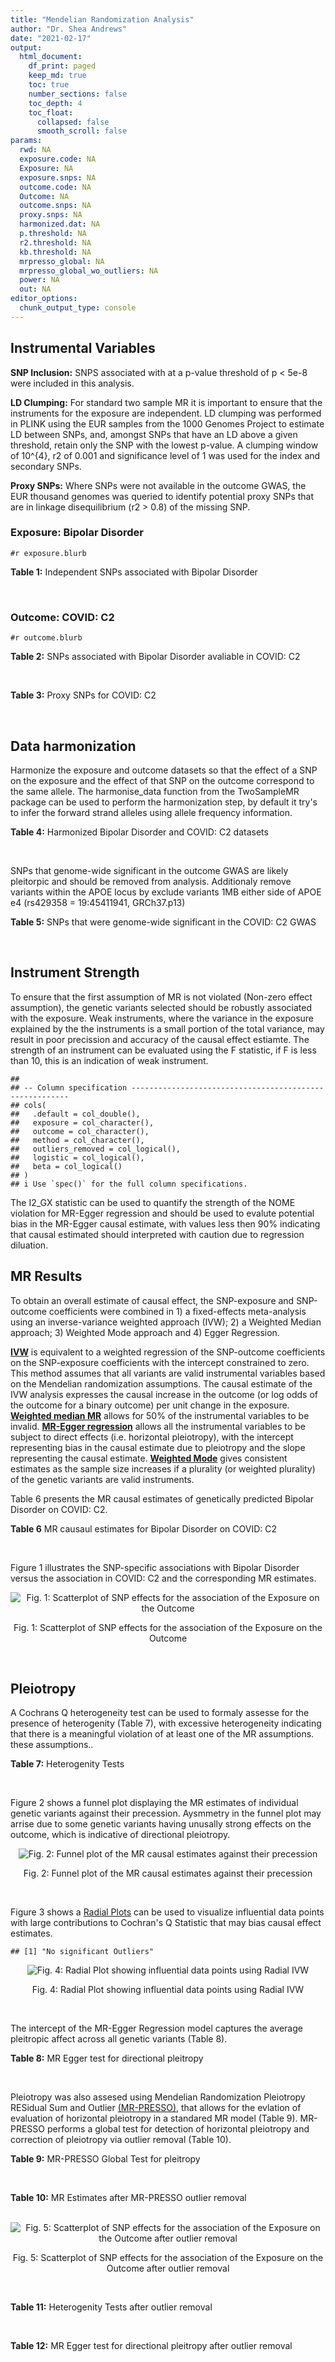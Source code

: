 ```yaml
---
title: "Mendelian Randomization Analysis"
author: "Dr. Shea Andrews"
date: "2021-02-17"
output:
  html_document:
    df_print: paged
    keep_md: true
    toc: true
    number_sections: false
    toc_depth: 4
    toc_float:
      collapsed: false
      smooth_scroll: false
params:
  rwd: NA
  exposure.code: NA
  Exposure: NA
  exposure.snps: NA
  outcome.code: NA
  Outcome: NA
  outcome.snps: NA
  proxy.snps: NA
  harmonized.dat: NA
  p.threshold: NA
  r2.threshold: NA
  kb.threshold: NA
  mrpresso_global: NA
  mrpresso_global_wo_outliers: NA
  power: NA
  out: NA
editor_options:
  chunk_output_type: console
---
```







## Instrumental Variables
**SNP Inclusion:** SNPS associated with at a p-value threshold of p < 5e-8 were included in this analysis.
<br>

**LD Clumping:** For standard two sample MR it is important to ensure that the instruments for the exposure are independent. LD clumping was performed in PLINK using the EUR samples from the 1000 Genomes Project to estimate LD between SNPs, and, amongst SNPs that have an LD above a given threshold, retain only the SNP with the lowest p-value. A clumping window of 10^{4}, r2 of 0.001 and significance level of 1 was used for the index and secondary SNPs.
<br>

**Proxy SNPs:** Where SNPs were not available in the outcome GWAS, the EUR thousand genomes was queried to identify potential proxy SNPs that are in linkage disequilibrium (r2 > 0.8) of the missing SNP.
<br>

### Exposure: Bipolar Disorder
`#r exposure.blurb`
<br>

**Table 1:** Independent SNPs associated with Bipolar Disorder
<div data-pagedtable="false">
  <script data-pagedtable-source type="application/json">
{"columns":[{"label":["SNP"],"name":[1],"type":["chr"],"align":["left"]},{"label":["CHROM"],"name":[2],"type":["dbl"],"align":["right"]},{"label":["POS"],"name":[3],"type":["dbl"],"align":["right"]},{"label":["REF"],"name":[4],"type":["chr"],"align":["left"]},{"label":["ALT"],"name":[5],"type":["chr"],"align":["left"]},{"label":["AF"],"name":[6],"type":["dbl"],"align":["right"]},{"label":["BETA"],"name":[7],"type":["dbl"],"align":["right"]},{"label":["SE"],"name":[8],"type":["dbl"],"align":["right"]},{"label":["Z"],"name":[9],"type":["dbl"],"align":["right"]},{"label":["P"],"name":[10],"type":["dbl"],"align":["right"]},{"label":["N"],"name":[11],"type":["dbl"],"align":["right"]},{"label":["TRAIT"],"name":[12],"type":["chr"],"align":["left"]}],"data":[{"1":"rs4619651","2":"2","3":"97416153","4":"G","5":"A","6":"0.348837","7":"-0.08409926","8":"0.0144","9":"-5.840226","10":"5.968978e-09","11":"51710","12":"Bipolar_Disorder"},{"1":"rs3732386","2":"3","3":"36871993","4":"C","5":"T","6":"0.359767","7":"0.08690220","8":"0.0138","9":"6.297261","10":"3.323992e-10","11":"51710","12":"Bipolar_Disorder"},{"1":"rs2302417","2":"3","3":"52814256","4":"T","5":"A","6":"0.524798","7":"-0.07930298","8":"0.0136","9":"-5.831102","10":"4.925043e-09","11":"51710","12":"Bipolar_Disorder"},{"1":"rs11724116","2":"4","3":"162294038","4":"C","5":"T","6":"0.166123","7":"-0.10409465","8":"0.0188","9":"-5.536949","10":"3.267007e-08","11":"51710","12":"Bipolar_Disorder"},{"1":"rs960145","2":"6","3":"166996991","4":"C","5":"A","6":"0.431041","7":"0.07360356","8":"0.0135","9":"5.452115","10":"4.634042e-08","11":"51710","12":"Bipolar_Disorder"},{"1":"rs80195870","2":"7","3":"24774468","4":"G","5":"T","6":"0.130229","7":"0.11259627","8":"0.0204","9":"5.519425","10":"3.290031e-08","11":"51710","12":"Bipolar_Disorder"},{"1":"rs13231398","2":"7","3":"110197412","4":"G","5":"C","6":"0.124409","7":"-0.12069979","8":"0.0219","9":"-5.511406","10":"3.361012e-08","11":"51710","12":"Bipolar_Disorder"},{"1":"rs73496688","2":"11","3":"79156748","4":"T","5":"A","6":"0.126543","7":"0.10870193","8":"0.0190","9":"5.721154","10":"1.047008e-08","11":"51710","12":"Bipolar_Disorder"},{"1":"rs10744560","2":"12","3":"2387099","4":"C","5":"T","6":"0.382588","7":"0.08320079","8":"0.0140","9":"5.942914","10":"2.918032e-09","11":"51710","12":"Bipolar_Disorder"},{"1":"rs12913702","2":"15","3":"85153184","4":"G","5":"A","6":"0.258802","7":"-0.08150294","8":"0.0146","9":"-5.582393","10":"2.419023e-08","11":"51710","12":"Bipolar_Disorder"},{"1":"rs884301","2":"17","3":"53367464","4":"C","5":"T","6":"0.400256","7":"0.08029806","8":"0.0138","9":"5.818700","10":"5.800962e-09","11":"51710","12":"Bipolar_Disorder"},{"1":"rs111444407","2":"19","3":"19358207","4":"C","5":"T","6":"0.134385","7":"0.11660011","8":"0.0184","9":"6.336963","10":"2.403975e-10","11":"51710","12":"Bipolar_Disorder"},{"1":"rs138321","2":"22","3":"41209304","4":"G","5":"A","6":"0.505822","7":"0.07930089","8":"0.0135","9":"5.874140","10":"4.692022e-09","11":"51710","12":"Bipolar_Disorder"}],"options":{"columns":{"min":{},"max":[10]},"rows":{"min":[10],"max":[10]},"pages":{}}}
  </script>
</div>
<br>

### Outcome: COVID: C2
`#r outcome.blurb`
<br>

**Table 2:** SNPs associated with Bipolar Disorder avaliable in COVID: C2
<div data-pagedtable="false">
  <script data-pagedtable-source type="application/json">
{"columns":[{"label":["SNP"],"name":[1],"type":["chr"],"align":["left"]},{"label":["CHROM"],"name":[2],"type":["dbl"],"align":["right"]},{"label":["POS"],"name":[3],"type":["dbl"],"align":["right"]},{"label":["REF"],"name":[4],"type":["chr"],"align":["left"]},{"label":["ALT"],"name":[5],"type":["chr"],"align":["left"]},{"label":["AF"],"name":[6],"type":["dbl"],"align":["right"]},{"label":["BETA"],"name":[7],"type":["dbl"],"align":["right"]},{"label":["SE"],"name":[8],"type":["dbl"],"align":["right"]},{"label":["Z"],"name":[9],"type":["dbl"],"align":["right"]},{"label":["P"],"name":[10],"type":["dbl"],"align":["right"]},{"label":["N"],"name":[11],"type":["dbl"],"align":["right"]},{"label":["TRAIT"],"name":[12],"type":["chr"],"align":["left"]}],"data":[{"1":"rs4619651","2":"2","3":"97416153","4":"G","5":"A","6":"0.3419","7":"0.00554690","8":"0.0086952","9":"0.63792667","10":"0.5235","11":"1612654","12":"COVID_C2__EUR"},{"1":"rs3732386","2":"3","3":"36871993","4":"C","5":"T","6":"0.3553","7":"0.00785700","8":"0.0083544","9":"0.94046251","10":"0.3470","11":"1683769","12":"COVID_C2__EUR"},{"1":"rs2302417","2":"3","3":"52814256","4":"T","5":"A","6":"0.4884","7":"-0.00051466","8":"0.0087173","9":"-0.05903892","10":"0.9529","11":"1131648","12":"COVID_C2__EUR"},{"1":"rs11724116","2":"4","3":"162294038","4":"C","5":"T","6":"0.1621","7":"0.00574950","8":"0.0111460","9":"0.51583528","10":"0.6060","11":"1613013","12":"COVID_C2__EUR"},{"1":"rs960145","2":"6","3":"166996991","4":"C","5":"A","6":"0.4689","7":"-0.00643790","8":"0.0080481","9":"-0.79992793","10":"0.4238","11":"1682746","12":"COVID_C2__EUR"},{"1":"rs80195870","2":"7","3":"24774468","4":"G","5":"T","6":"0.1296","7":"-0.00427270","8":"0.0128070","9":"-0.33362224","10":"0.7387","11":"1673708","12":"COVID_C2__EUR"},{"1":"rs13231398","2":"7","3":"110197412","4":"G","5":"C","6":"0.1090","7":"0.00844970","8":"0.0128110","9":"0.65956600","10":"0.5095","11":"1683769","12":"COVID_C2__EUR"},{"1":"rs73496688","2":"11","3":"79156748","4":"T","5":"A","6":"0.1441","7":"0.00229530","8":"0.0115660","9":"0.19845236","10":"0.8427","11":"1608025","12":"COVID_C2__EUR"},{"1":"rs10744560","2":"12","3":"2387099","4":"C","5":"T","6":"0.3362","7":"-0.00615320","8":"0.0087526","9":"-0.70301396","10":"0.4820","11":"1602598","12":"COVID_C2__EUR"},{"1":"rs12913702","2":"15","3":"85153184","4":"G","5":"A","6":"0.2846","7":"0.00549350","8":"0.0090168","9":"0.60925162","10":"0.5424","11":"1673712","12":"COVID_C2__EUR"},{"1":"rs884301","2":"17","3":"53367464","4":"C","5":"T","6":"0.3850","7":"0.00293470","8":"0.0092083","9":"0.31870161","10":"0.7500","11":"1219831","12":"COVID_C2__EUR"},{"1":"rs111444407","2":"19","3":"19358207","4":"C","5":"T","6":"0.1488","7":"-0.00361730","8":"0.0111190","9":"-0.32532602","10":"0.7449","11":"1683410","12":"COVID_C2__EUR"},{"1":"rs138321","2":"22","3":"41209304","4":"G","5":"A","6":"0.5037","7":"-0.01034500","8":"0.0084119","9":"-1.22980539","10":"0.2188","11":"1593173","12":"COVID_C2__EUR"}],"options":{"columns":{"min":{},"max":[10]},"rows":{"min":[10],"max":[10]},"pages":{}}}
  </script>
</div>
<br>

**Table 3:** Proxy SNPs for COVID: C2
<div data-pagedtable="false">
  <script data-pagedtable-source type="application/json">
{"columns":[{"label":["proxy.outcome"],"name":[1],"type":["lgl"],"align":["right"]},{"label":["target_snp"],"name":[2],"type":["lgl"],"align":["right"]},{"label":["proxy_snp"],"name":[3],"type":["lgl"],"align":["right"]},{"label":["ld.r2"],"name":[4],"type":["lgl"],"align":["right"]},{"label":["Dprime"],"name":[5],"type":["lgl"],"align":["right"]},{"label":["ref.proxy"],"name":[6],"type":["lgl"],"align":["right"]},{"label":["alt.proxy"],"name":[7],"type":["lgl"],"align":["right"]},{"label":["CHROM"],"name":[8],"type":["lgl"],"align":["right"]},{"label":["POS"],"name":[9],"type":["lgl"],"align":["right"]},{"label":["ALT.proxy"],"name":[10],"type":["lgl"],"align":["right"]},{"label":["REF.proxy"],"name":[11],"type":["lgl"],"align":["right"]},{"label":["AF"],"name":[12],"type":["lgl"],"align":["right"]},{"label":["BETA"],"name":[13],"type":["lgl"],"align":["right"]},{"label":["SE"],"name":[14],"type":["lgl"],"align":["right"]},{"label":["P"],"name":[15],"type":["lgl"],"align":["right"]},{"label":["N"],"name":[16],"type":["lgl"],"align":["right"]},{"label":["ref"],"name":[17],"type":["lgl"],"align":["right"]},{"label":["alt"],"name":[18],"type":["lgl"],"align":["right"]},{"label":["ALT"],"name":[19],"type":["lgl"],"align":["right"]},{"label":["REF"],"name":[20],"type":["lgl"],"align":["right"]},{"label":["PHASE"],"name":[21],"type":["lgl"],"align":["right"]}],"data":[{"1":"NA","2":"NA","3":"NA","4":"NA","5":"NA","6":"NA","7":"NA","8":"NA","9":"NA","10":"NA","11":"NA","12":"NA","13":"NA","14":"NA","15":"NA","16":"NA","17":"NA","18":"NA","19":"NA","20":"NA","21":"NA"}],"options":{"columns":{"min":{},"max":[10]},"rows":{"min":[10],"max":[10]},"pages":{}}}
  </script>
</div>
<br>

## Data harmonization
Harmonize the exposure and outcome datasets so that the effect of a SNP on the exposure and the effect of that SNP on the outcome correspond to the same allele. The harmonise_data function from the TwoSampleMR package can be used to perform the harmonization step, by default it try's to infer the forward strand alleles using allele frequency information.
<br>

**Table 4:** Harmonized Bipolar Disorder and COVID: C2 datasets
<div data-pagedtable="false">
  <script data-pagedtable-source type="application/json">
{"columns":[{"label":["SNP"],"name":[1],"type":["chr"],"align":["left"]},{"label":["effect_allele.exposure"],"name":[2],"type":["chr"],"align":["left"]},{"label":["other_allele.exposure"],"name":[3],"type":["chr"],"align":["left"]},{"label":["effect_allele.outcome"],"name":[4],"type":["chr"],"align":["left"]},{"label":["other_allele.outcome"],"name":[5],"type":["chr"],"align":["left"]},{"label":["beta.exposure"],"name":[6],"type":["dbl"],"align":["right"]},{"label":["beta.outcome"],"name":[7],"type":["dbl"],"align":["right"]},{"label":["eaf.exposure"],"name":[8],"type":["dbl"],"align":["right"]},{"label":["eaf.outcome"],"name":[9],"type":["dbl"],"align":["right"]},{"label":["remove"],"name":[10],"type":["lgl"],"align":["right"]},{"label":["palindromic"],"name":[11],"type":["lgl"],"align":["right"]},{"label":["ambiguous"],"name":[12],"type":["lgl"],"align":["right"]},{"label":["id.outcome"],"name":[13],"type":["chr"],"align":["left"]},{"label":["chr.outcome"],"name":[14],"type":["dbl"],"align":["right"]},{"label":["pos.outcome"],"name":[15],"type":["dbl"],"align":["right"]},{"label":["se.outcome"],"name":[16],"type":["dbl"],"align":["right"]},{"label":["z.outcome"],"name":[17],"type":["dbl"],"align":["right"]},{"label":["pval.outcome"],"name":[18],"type":["dbl"],"align":["right"]},{"label":["samplesize.outcome"],"name":[19],"type":["dbl"],"align":["right"]},{"label":["outcome"],"name":[20],"type":["chr"],"align":["left"]},{"label":["mr_keep.outcome"],"name":[21],"type":["lgl"],"align":["right"]},{"label":["pval_origin.outcome"],"name":[22],"type":["chr"],"align":["left"]},{"label":["chr.exposure"],"name":[23],"type":["dbl"],"align":["right"]},{"label":["pos.exposure"],"name":[24],"type":["dbl"],"align":["right"]},{"label":["se.exposure"],"name":[25],"type":["dbl"],"align":["right"]},{"label":["z.exposure"],"name":[26],"type":["dbl"],"align":["right"]},{"label":["pval.exposure"],"name":[27],"type":["dbl"],"align":["right"]},{"label":["samplesize.exposure"],"name":[28],"type":["dbl"],"align":["right"]},{"label":["exposure"],"name":[29],"type":["chr"],"align":["left"]},{"label":["mr_keep.exposure"],"name":[30],"type":["lgl"],"align":["right"]},{"label":["pval_origin.exposure"],"name":[31],"type":["chr"],"align":["left"]},{"label":["id.exposure"],"name":[32],"type":["chr"],"align":["left"]},{"label":["action"],"name":[33],"type":["dbl"],"align":["right"]},{"label":["mr_keep"],"name":[34],"type":["lgl"],"align":["right"]},{"label":["pt"],"name":[35],"type":["dbl"],"align":["right"]},{"label":["pleitropy_keep"],"name":[36],"type":["lgl"],"align":["right"]},{"label":["mrpresso_RSSobs"],"name":[37],"type":["lgl"],"align":["right"]},{"label":["mrpresso_pval"],"name":[38],"type":["lgl"],"align":["right"]},{"label":["mrpresso_keep"],"name":[39],"type":["lgl"],"align":["right"]}],"data":[{"1":"rs10744560","2":"T","3":"C","4":"T","5":"C","6":"0.08320079","7":"-0.00615320","8":"0.382588","9":"0.3362","10":"FALSE","11":"FALSE","12":"FALSE","13":"ncieIq","14":"12","15":"2387099","16":"0.0087526","17":"-0.70301396","18":"0.4820","19":"1602598","20":"covidhgi2020C2v5alleur","21":"TRUE","22":"reported","23":"12","24":"2387099","25":"0.0140","26":"5.942914","27":"2.918032e-09","28":"51710","29":"Stahl2019bip","30":"TRUE","31":"reported","32":"tGajrZ","33":"2","34":"TRUE","35":"5e-08","36":"TRUE","37":"NA","38":"NA","39":"TRUE"},{"1":"rs111444407","2":"T","3":"C","4":"T","5":"C","6":"0.11660011","7":"-0.00361730","8":"0.134385","9":"0.1488","10":"FALSE","11":"FALSE","12":"FALSE","13":"ncieIq","14":"19","15":"19358207","16":"0.0111190","17":"-0.32532602","18":"0.7449","19":"1683410","20":"covidhgi2020C2v5alleur","21":"TRUE","22":"reported","23":"19","24":"19358207","25":"0.0184","26":"6.336963","27":"2.403975e-10","28":"51710","29":"Stahl2019bip","30":"TRUE","31":"reported","32":"tGajrZ","33":"2","34":"TRUE","35":"5e-08","36":"TRUE","37":"NA","38":"NA","39":"TRUE"},{"1":"rs11724116","2":"T","3":"C","4":"T","5":"C","6":"-0.10409465","7":"0.00574950","8":"0.166123","9":"0.1621","10":"FALSE","11":"FALSE","12":"FALSE","13":"ncieIq","14":"4","15":"162294038","16":"0.0111460","17":"0.51583528","18":"0.6060","19":"1613013","20":"covidhgi2020C2v5alleur","21":"TRUE","22":"reported","23":"4","24":"162294038","25":"0.0188","26":"-5.536949","27":"3.267007e-08","28":"51710","29":"Stahl2019bip","30":"TRUE","31":"reported","32":"tGajrZ","33":"2","34":"TRUE","35":"5e-08","36":"TRUE","37":"NA","38":"NA","39":"TRUE"},{"1":"rs12913702","2":"A","3":"G","4":"A","5":"G","6":"-0.08150294","7":"0.00549350","8":"0.258802","9":"0.2846","10":"FALSE","11":"FALSE","12":"FALSE","13":"ncieIq","14":"15","15":"85153184","16":"0.0090168","17":"0.60925162","18":"0.5424","19":"1673712","20":"covidhgi2020C2v5alleur","21":"TRUE","22":"reported","23":"15","24":"85153184","25":"0.0146","26":"-5.582393","27":"2.419023e-08","28":"51710","29":"Stahl2019bip","30":"TRUE","31":"reported","32":"tGajrZ","33":"2","34":"TRUE","35":"5e-08","36":"TRUE","37":"NA","38":"NA","39":"TRUE"},{"1":"rs13231398","2":"C","3":"G","4":"C","5":"G","6":"-0.12069979","7":"0.00844970","8":"0.124409","9":"0.1090","10":"FALSE","11":"TRUE","12":"FALSE","13":"ncieIq","14":"7","15":"110197412","16":"0.0128110","17":"0.65956600","18":"0.5095","19":"1683769","20":"covidhgi2020C2v5alleur","21":"TRUE","22":"reported","23":"7","24":"110197412","25":"0.0219","26":"-5.511406","27":"3.361012e-08","28":"51710","29":"Stahl2019bip","30":"TRUE","31":"reported","32":"tGajrZ","33":"2","34":"TRUE","35":"5e-08","36":"TRUE","37":"NA","38":"NA","39":"TRUE"},{"1":"rs138321","2":"A","3":"G","4":"A","5":"G","6":"0.07930089","7":"-0.01034500","8":"0.505822","9":"0.5037","10":"FALSE","11":"FALSE","12":"FALSE","13":"ncieIq","14":"22","15":"41209304","16":"0.0084119","17":"-1.22980539","18":"0.2188","19":"1593173","20":"covidhgi2020C2v5alleur","21":"TRUE","22":"reported","23":"22","24":"41209304","25":"0.0135","26":"5.874140","27":"4.692022e-09","28":"51710","29":"Stahl2019bip","30":"TRUE","31":"reported","32":"tGajrZ","33":"2","34":"TRUE","35":"5e-08","36":"TRUE","37":"NA","38":"NA","39":"TRUE"},{"1":"rs2302417","2":"A","3":"T","4":"A","5":"T","6":"-0.07930298","7":"0.00051466","8":"0.524798","9":"0.5116","10":"FALSE","11":"TRUE","12":"TRUE","13":"ncieIq","14":"3","15":"52814256","16":"0.0087173","17":"-0.05903892","18":"0.9529","19":"1131648","20":"covidhgi2020C2v5alleur","21":"TRUE","22":"reported","23":"3","24":"52814256","25":"0.0136","26":"-5.831102","27":"4.925043e-09","28":"51710","29":"Stahl2019bip","30":"TRUE","31":"reported","32":"tGajrZ","33":"2","34":"FALSE","35":"5e-08","36":"TRUE","37":"NA","38":"NA","39":"NA"},{"1":"rs3732386","2":"T","3":"C","4":"T","5":"C","6":"0.08690220","7":"0.00785700","8":"0.359767","9":"0.3553","10":"FALSE","11":"FALSE","12":"FALSE","13":"ncieIq","14":"3","15":"36871993","16":"0.0083544","17":"0.94046251","18":"0.3470","19":"1683769","20":"covidhgi2020C2v5alleur","21":"TRUE","22":"reported","23":"3","24":"36871993","25":"0.0138","26":"6.297261","27":"3.323992e-10","28":"51710","29":"Stahl2019bip","30":"TRUE","31":"reported","32":"tGajrZ","33":"2","34":"TRUE","35":"5e-08","36":"TRUE","37":"NA","38":"NA","39":"TRUE"},{"1":"rs4619651","2":"A","3":"G","4":"A","5":"G","6":"-0.08409926","7":"0.00554690","8":"0.348837","9":"0.3419","10":"FALSE","11":"FALSE","12":"FALSE","13":"ncieIq","14":"2","15":"97416153","16":"0.0086952","17":"0.63792667","18":"0.5235","19":"1612654","20":"covidhgi2020C2v5alleur","21":"TRUE","22":"reported","23":"2","24":"97416153","25":"0.0144","26":"-5.840226","27":"5.968978e-09","28":"51710","29":"Stahl2019bip","30":"TRUE","31":"reported","32":"tGajrZ","33":"2","34":"TRUE","35":"5e-08","36":"TRUE","37":"NA","38":"NA","39":"TRUE"},{"1":"rs73496688","2":"A","3":"T","4":"A","5":"T","6":"0.10870193","7":"0.00229530","8":"0.126543","9":"0.1441","10":"FALSE","11":"TRUE","12":"FALSE","13":"ncieIq","14":"11","15":"79156748","16":"0.0115660","17":"0.19845236","18":"0.8427","19":"1608025","20":"covidhgi2020C2v5alleur","21":"TRUE","22":"reported","23":"11","24":"79156748","25":"0.0190","26":"5.721154","27":"1.047008e-08","28":"51710","29":"Stahl2019bip","30":"TRUE","31":"reported","32":"tGajrZ","33":"2","34":"TRUE","35":"5e-08","36":"TRUE","37":"NA","38":"NA","39":"TRUE"},{"1":"rs80195870","2":"T","3":"G","4":"T","5":"G","6":"0.11259627","7":"-0.00427270","8":"0.130229","9":"0.1296","10":"FALSE","11":"FALSE","12":"FALSE","13":"ncieIq","14":"7","15":"24774468","16":"0.0128070","17":"-0.33362224","18":"0.7387","19":"1673708","20":"covidhgi2020C2v5alleur","21":"TRUE","22":"reported","23":"7","24":"24774468","25":"0.0204","26":"5.519425","27":"3.290031e-08","28":"51710","29":"Stahl2019bip","30":"TRUE","31":"reported","32":"tGajrZ","33":"2","34":"TRUE","35":"5e-08","36":"TRUE","37":"NA","38":"NA","39":"TRUE"},{"1":"rs884301","2":"T","3":"C","4":"T","5":"C","6":"0.08029806","7":"0.00293470","8":"0.400256","9":"0.3850","10":"FALSE","11":"FALSE","12":"FALSE","13":"ncieIq","14":"17","15":"53367464","16":"0.0092083","17":"0.31870161","18":"0.7500","19":"1219831","20":"covidhgi2020C2v5alleur","21":"TRUE","22":"reported","23":"17","24":"53367464","25":"0.0138","26":"5.818700","27":"5.800962e-09","28":"51710","29":"Stahl2019bip","30":"TRUE","31":"reported","32":"tGajrZ","33":"2","34":"TRUE","35":"5e-08","36":"TRUE","37":"NA","38":"NA","39":"TRUE"},{"1":"rs960145","2":"A","3":"C","4":"A","5":"C","6":"0.07360356","7":"-0.00643790","8":"0.431041","9":"0.4689","10":"FALSE","11":"FALSE","12":"FALSE","13":"ncieIq","14":"6","15":"166996991","16":"0.0080481","17":"-0.79992793","18":"0.4238","19":"1682746","20":"covidhgi2020C2v5alleur","21":"TRUE","22":"reported","23":"6","24":"166996991","25":"0.0135","26":"5.452115","27":"4.634042e-08","28":"51710","29":"Stahl2019bip","30":"TRUE","31":"reported","32":"tGajrZ","33":"2","34":"TRUE","35":"5e-08","36":"TRUE","37":"NA","38":"NA","39":"TRUE"}],"options":{"columns":{"min":{},"max":[10]},"rows":{"min":[10],"max":[10]},"pages":{}}}
  </script>
</div>
<br>

SNPs that genome-wide significant in the outcome GWAS are likely pleitorpic and should be removed from analysis. Additionaly remove variants within the APOE locus by exclude variants 1MB either side of APOE e4 (rs429358 = 19:45411941, GRCh37.p13)
<br>


**Table 5:** SNPs that were genome-wide significant in the COVID: C2 GWAS
<div data-pagedtable="false">
  <script data-pagedtable-source type="application/json">
{"columns":[{"label":["SNP"],"name":[1],"type":["chr"],"align":["left"]},{"label":["chr.outcome"],"name":[2],"type":["dbl"],"align":["right"]},{"label":["pos.outcome"],"name":[3],"type":["dbl"],"align":["right"]},{"label":["pval.exposure"],"name":[4],"type":["dbl"],"align":["right"]},{"label":["pval.outcome"],"name":[5],"type":["dbl"],"align":["right"]}],"data":[],"options":{"columns":{"min":{},"max":[10]},"rows":{"min":[10],"max":[10]},"pages":{}}}
  </script>
</div>
<br>


## Instrument Strength
To ensure that the first assumption of MR is not violated (Non-zero effect assumption), the genetic variants selected should be robustly associated with the exposure. Weak instruments, where the variance in the exposure explained by the the instruments is a small portion of the total variance, may result in poor precission and accuracy of the causal effect estiamte. The strength of an instrument can be evaluated using the F statistic, if F is less than 10, this is an indication of weak instrument.


```
## 
## -- Column specification --------------------------------------------------------
## cols(
##   .default = col_double(),
##   exposure = col_character(),
##   outcome = col_character(),
##   method = col_character(),
##   outliers_removed = col_logical(),
##   logistic = col_logical(),
##   beta = col_logical()
## )
## i Use `spec()` for the full column specifications.
```

<div data-pagedtable="false">
  <script data-pagedtable-source type="application/json">
{"columns":[{"label":["outliers_removed"],"name":[1],"type":["lgl"],"align":["right"]},{"label":["pve.exposure"],"name":[2],"type":["dbl"],"align":["right"]},{"label":["F"],"name":[3],"type":["dbl"],"align":["right"]},{"label":["Alpha"],"name":[4],"type":["dbl"],"align":["right"]},{"label":["NCP"],"name":[5],"type":["dbl"],"align":["right"]},{"label":["Power"],"name":[6],"type":["dbl"],"align":["right"]}],"data":[{"1":"FALSE","2":"0.007739869","3":"33.60409","4":"0.05","5":"1.698374","6":"0.2562226"}],"options":{"columns":{"min":{},"max":[10]},"rows":{"min":[10],"max":[10]},"pages":{}}}
  </script>
</div>

The I2_GX statistic can be used to quantify the strength of the NOME violation for MR-Egger regression and should be used to evalute potential bias in the MR-Egger causal estimate, with values less then 90% indicating that causal estimated should interpreted with caution due to regression diluation.

<div data-pagedtable="false">
  <script data-pagedtable-source type="application/json">
{"columns":[{"label":["outliers_removed"],"name":[1],"type":["lgl"],"align":["right"]},{"label":["Isq_gx"],"name":[2],"type":["dbl"],"align":["right"]}],"data":[{"1":"FALSE","2":"0"},{"1":"TRUE","2":"NA"}],"options":{"columns":{"min":{},"max":[10]},"rows":{"min":[10],"max":[10]},"pages":{}}}
  </script>
</div>


## MR Results
To obtain an overall estimate of causal effect, the SNP-exposure and SNP-outcome coefficients were combined in 1) a fixed-effects meta-analysis using an inverse-variance weighted approach (IVW); 2) a Weighted Median approach; 3) Weighted Mode approach and 4) Egger Regression.


[**IVW**](https://doi.org/10.1002/gepi.21758) is equivalent to a weighted regression of the SNP-outcome coefficients on the SNP-exposure coefficients with the intercept constrained to zero. This method assumes that all variants are valid instrumental variables based on the Mendelian randomization assumptions. The causal estimate of the IVW analysis expresses the causal increase in the outcome (or log odds of the outcome for a binary outcome) per unit change in the exposure. [**Weighted median MR**](https://doi.org/10.1002/gepi.21965) allows for 50% of the instrumental variables to be invalid. [**MR-Egger regression**](https://doi.org/10.1093/ije/dyw220) allows all the instrumental variables to be subject to direct effects (i.e. horizontal pleiotropy), with the intercept representing bias in the causal estimate due to pleiotropy and the slope representing the causal estimate. [**Weighted Mode**](https://doi.org/10.1093/ije/dyx102) gives consistent estimates as the sample size increases if a plurality (or weighted plurality) of the genetic variants are valid instruments.
<br>



Table 6 presents the MR causal estimates of genetically predicted Bipolar Disorder on COVID: C2.
<br>

**Table 6** MR causaul estimates for Bipolar Disorder on COVID: C2
<div data-pagedtable="false">
  <script data-pagedtable-source type="application/json">
{"columns":[{"label":["id.exposure"],"name":[1],"type":["chr"],"align":["left"]},{"label":["id.outcome"],"name":[2],"type":["chr"],"align":["left"]},{"label":["outcome"],"name":[3],"type":["chr"],"align":["left"]},{"label":["exposure"],"name":[4],"type":["chr"],"align":["left"]},{"label":["method"],"name":[5],"type":["chr"],"align":["left"]},{"label":["nsnp"],"name":[6],"type":["int"],"align":["right"]},{"label":["b"],"name":[7],"type":["dbl"],"align":["right"]},{"label":["se"],"name":[8],"type":["dbl"],"align":["right"]},{"label":["pval"],"name":[9],"type":["dbl"],"align":["right"]}],"data":[{"1":"tGajrZ","2":"ncieIq","3":"covidhgi2020C2v5alleur","4":"Stahl2019bip","5":"Inverse variance weighted (fixed effects)","6":"12","7":"-0.03744930","8":"0.03051469","9":"0.2197268"},{"1":"tGajrZ","2":"ncieIq","3":"covidhgi2020C2v5alleur","4":"Stahl2019bip","5":"Weighted median","6":"12","7":"-0.05884497","8":"0.03896038","9":"0.1309465"},{"1":"tGajrZ","2":"ncieIq","3":"covidhgi2020C2v5alleur","4":"Stahl2019bip","5":"Weighted mode","6":"12","7":"-0.06512514","8":"0.06001120","9":"0.3010366"},{"1":"tGajrZ","2":"ncieIq","3":"covidhgi2020C2v5alleur","4":"Stahl2019bip","5":"MR Egger","6":"12","7":"0.02303936","8":"0.18984093","9":"0.9058088"}],"options":{"columns":{"min":{},"max":[10]},"rows":{"min":[10],"max":[10]},"pages":{}}}
  </script>
</div>
<br>

Figure 1 illustrates the SNP-specific associations with Bipolar Disorder versus the association in COVID: C2 and the corresponding MR estimates.
<br>

<div class="figure" style="text-align: center">
<img src="/sc/arion/projects/LOAD/shea/Projects/MRcovid/results/MRcovideur/Stahl2019bip/covidhgi2020C2v5alleur/Stahl2019bip_5e-8_covidhgi2020C2v5alleur_MR_Analaysis_files/figure-html/scatter_plot-1.png" alt="Fig. 1: Scatterplot of SNP effects for the association of the Exposure on the Outcome"  />
<p class="caption">Fig. 1: Scatterplot of SNP effects for the association of the Exposure on the Outcome</p>
</div>
<br>


## Pleiotropy
A Cochrans Q heterogeneity test can be used to formaly assesse for the presence of heterogenity (Table 7), with excessive heterogeneity indicating that there is a meaningful violation of at least one of the MR assumptions.
these assumptions..
<br>

**Table 7:** Heterogenity Tests
<div data-pagedtable="false">
  <script data-pagedtable-source type="application/json">
{"columns":[{"label":["id.exposure"],"name":[1],"type":["chr"],"align":["left"]},{"label":["id.outcome"],"name":[2],"type":["chr"],"align":["left"]},{"label":["outcome"],"name":[3],"type":["chr"],"align":["left"]},{"label":["exposure"],"name":[4],"type":["chr"],"align":["left"]},{"label":["method"],"name":[5],"type":["chr"],"align":["left"]},{"label":["Q"],"name":[6],"type":["dbl"],"align":["right"]},{"label":["Q_df"],"name":[7],"type":["dbl"],"align":["right"]},{"label":["Q_pval"],"name":[8],"type":["dbl"],"align":["right"]}],"data":[{"1":"tGajrZ","2":"ncieIq","3":"covidhgi2020C2v5alleur","4":"Stahl2019bip","5":"MR Egger","6":"3.757980","7":"10","8":"0.9576052"},{"1":"tGajrZ","2":"ncieIq","3":"covidhgi2020C2v5alleur","4":"Stahl2019bip","5":"Inverse variance weighted","6":"3.862196","7":"11","8":"0.9737760"}],"options":{"columns":{"min":{},"max":[10]},"rows":{"min":[10],"max":[10]},"pages":{}}}
  </script>
</div>
<br>

Figure 2 shows a funnel plot displaying the MR estimates of individual genetic variants against their precession. Aysmmetry in the funnel plot may arrise due to some genetic variants having unusally strong effects on the outcome, which is indicative of directional pleiotropy.
<br>

<div class="figure" style="text-align: center">
<img src="/sc/arion/projects/LOAD/shea/Projects/MRcovid/results/MRcovideur/Stahl2019bip/covidhgi2020C2v5alleur/Stahl2019bip_5e-8_covidhgi2020C2v5alleur_MR_Analaysis_files/figure-html/funnel_plot-1.png" alt="Fig. 2: Funnel plot of the MR causal estimates against their precession"  />
<p class="caption">Fig. 2: Funnel plot of the MR causal estimates against their precession</p>
</div>
<br>

Figure 3 shows a [Radial Plots](https://github.com/WSpiller/RadialMR) can be used to visualize influential data points with large contributions to Cochran's Q Statistic that may bias causal effect estimates.




```
## [1] "No significant Outliers"
```

<div class="figure" style="text-align: center">
<img src="/sc/arion/projects/LOAD/shea/Projects/MRcovid/results/MRcovideur/Stahl2019bip/covidhgi2020C2v5alleur/Stahl2019bip_5e-8_covidhgi2020C2v5alleur_MR_Analaysis_files/figure-html/Radial_Plot-1.png" alt="Fig. 4: Radial Plot showing influential data points using Radial IVW"  />
<p class="caption">Fig. 4: Radial Plot showing influential data points using Radial IVW</p>
</div>
<br>

The intercept of the MR-Egger Regression model captures the average pleitropic affect across all genetic variants (Table 8).
<br>

**Table 8:** MR Egger test for directional pleitropy
<div data-pagedtable="false">
  <script data-pagedtable-source type="application/json">
{"columns":[{"label":["id.exposure"],"name":[1],"type":["chr"],"align":["left"]},{"label":["id.outcome"],"name":[2],"type":["chr"],"align":["left"]},{"label":["outcome"],"name":[3],"type":["chr"],"align":["left"]},{"label":["exposure"],"name":[4],"type":["chr"],"align":["left"]},{"label":["egger_intercept"],"name":[5],"type":["dbl"],"align":["right"]},{"label":["se"],"name":[6],"type":["dbl"],"align":["right"]},{"label":["pval"],"name":[7],"type":["dbl"],"align":["right"]}],"data":[{"1":"tGajrZ","2":"ncieIq","3":"covidhgi2020C2v5alleur","4":"Stahl2019bip","5":"-0.005568686","6":"0.01724982","7":"0.7534759"}],"options":{"columns":{"min":{},"max":[10]},"rows":{"min":[10],"max":[10]},"pages":{}}}
  </script>
</div>
<br>

Pleiotropy was also assesed using Mendelian Randomization Pleiotropy RESidual Sum and Outlier [(MR-PRESSO)](https://doi.org/10.1038/s41588-018-0099-7), that allows for the evlation of evaluation of horizontal pleiotropy in a standared MR model (Table 9). MR-PRESSO performs a global test for detection of horizontal pleiotropy and correction of pleiotropy via outlier removal (Table 10).
<br>

**Table 9:** MR-PRESSO Global Test for pleitropy
<div data-pagedtable="false">
  <script data-pagedtable-source type="application/json">
{"columns":[{"label":["id.exposure"],"name":[1],"type":["chr"],"align":["left"]},{"label":["id.outcome"],"name":[2],"type":["chr"],"align":["left"]},{"label":["outcome"],"name":[3],"type":["chr"],"align":["left"]},{"label":["exposure"],"name":[4],"type":["chr"],"align":["left"]},{"label":["pt"],"name":[5],"type":["dbl"],"align":["right"]},{"label":["outliers_removed"],"name":[6],"type":["lgl"],"align":["right"]},{"label":["n_outliers"],"name":[7],"type":["dbl"],"align":["right"]},{"label":["RSSobs"],"name":[8],"type":["dbl"],"align":["right"]},{"label":["pval"],"name":[9],"type":["dbl"],"align":["right"]}],"data":[{"1":"tGajrZ","2":"ncieIq","3":"covidhgi2020C2v5alleur","4":"Stahl2019bip","5":"5e-08","6":"FALSE","7":"0","8":"4.660008","9":"0.9726"}],"options":{"columns":{"min":{},"max":[10]},"rows":{"min":[10],"max":[10]},"pages":{}}}
  </script>
</div>
<br>


**Table 10:** MR Estimates after MR-PRESSO outlier removal
<div data-pagedtable="false">
  <script data-pagedtable-source type="application/json">
{"columns":[{"label":["id.exposure"],"name":[1],"type":["chr"],"align":["left"]},{"label":["id.outcome"],"name":[2],"type":["chr"],"align":["left"]},{"label":["outcome"],"name":[3],"type":["chr"],"align":["left"]},{"label":["exposure"],"name":[4],"type":["chr"],"align":["left"]},{"label":["method"],"name":[5],"type":["chr"],"align":["left"]},{"label":["nsnp"],"name":[6],"type":["int"],"align":["right"]},{"label":["b"],"name":[7],"type":["dbl"],"align":["right"]},{"label":["se"],"name":[8],"type":["dbl"],"align":["right"]},{"label":["pval"],"name":[9],"type":["dbl"],"align":["right"]}],"data":[{"1":"tGajrZ","2":"ncieIq","3":"covidhgi2020C2v5alleur","4":"Stahl2019bip","5":"Inverse variance weighted (fixed effects)","6":"12","7":"-0.03744930","8":"0.03051469","9":"0.2197268"},{"1":"tGajrZ","2":"ncieIq","3":"covidhgi2020C2v5alleur","4":"Stahl2019bip","5":"Weighted median","6":"12","7":"-0.05884497","8":"0.03835616","9":"0.1249872"},{"1":"tGajrZ","2":"ncieIq","3":"covidhgi2020C2v5alleur","4":"Stahl2019bip","5":"Weighted mode","6":"12","7":"-0.06512514","8":"0.06508589","9":"0.3385217"},{"1":"tGajrZ","2":"ncieIq","3":"covidhgi2020C2v5alleur","4":"Stahl2019bip","5":"MR Egger","6":"12","7":"0.02303936","8":"0.18984093","9":"0.9058088"}],"options":{"columns":{"min":{},"max":[10]},"rows":{"min":[10],"max":[10]},"pages":{}}}
  </script>
</div>
<br>

<div class="figure" style="text-align: center">
<img src="/sc/arion/projects/LOAD/shea/Projects/MRcovid/results/MRcovideur/Stahl2019bip/covidhgi2020C2v5alleur/Stahl2019bip_5e-8_covidhgi2020C2v5alleur_MR_Analaysis_files/figure-html/scatter_plot_outlier-1.png" alt="Fig. 5: Scatterplot of SNP effects for the association of the Exposure on the Outcome after outlier removal"  />
<p class="caption">Fig. 5: Scatterplot of SNP effects for the association of the Exposure on the Outcome after outlier removal</p>
</div>
<br>

**Table 11:** Heterogenity Tests after outlier removal
<div data-pagedtable="false">
  <script data-pagedtable-source type="application/json">
{"columns":[{"label":["id.exposure"],"name":[1],"type":["chr"],"align":["left"]},{"label":["id.outcome"],"name":[2],"type":["chr"],"align":["left"]},{"label":["outcome"],"name":[3],"type":["chr"],"align":["left"]},{"label":["exposure"],"name":[4],"type":["chr"],"align":["left"]},{"label":["method"],"name":[5],"type":["chr"],"align":["left"]},{"label":["Q"],"name":[6],"type":["dbl"],"align":["right"]},{"label":["Q_df"],"name":[7],"type":["dbl"],"align":["right"]},{"label":["Q_pval"],"name":[8],"type":["dbl"],"align":["right"]}],"data":[{"1":"tGajrZ","2":"ncieIq","3":"covidhgi2020C2v5alleur","4":"Stahl2019bip","5":"MR Egger","6":"3.757980","7":"10","8":"0.9576052"},{"1":"tGajrZ","2":"ncieIq","3":"covidhgi2020C2v5alleur","4":"Stahl2019bip","5":"Inverse variance weighted","6":"3.862196","7":"11","8":"0.9737760"}],"options":{"columns":{"min":{},"max":[10]},"rows":{"min":[10],"max":[10]},"pages":{}}}
  </script>
</div>
<br>

**Table 12:** MR Egger test for directional pleitropy after outlier removal
<div data-pagedtable="false">
  <script data-pagedtable-source type="application/json">
{"columns":[{"label":["id.exposure"],"name":[1],"type":["chr"],"align":["left"]},{"label":["id.outcome"],"name":[2],"type":["chr"],"align":["left"]},{"label":["outcome"],"name":[3],"type":["chr"],"align":["left"]},{"label":["exposure"],"name":[4],"type":["chr"],"align":["left"]},{"label":["egger_intercept"],"name":[5],"type":["dbl"],"align":["right"]},{"label":["se"],"name":[6],"type":["dbl"],"align":["right"]},{"label":["pval"],"name":[7],"type":["dbl"],"align":["right"]}],"data":[{"1":"tGajrZ","2":"ncieIq","3":"covidhgi2020C2v5alleur","4":"Stahl2019bip","5":"-0.005568686","6":"0.01724982","7":"0.7534759"}],"options":{"columns":{"min":{},"max":[10]},"rows":{"min":[10],"max":[10]},"pages":{}}}
  </script>
</div>
<br>
